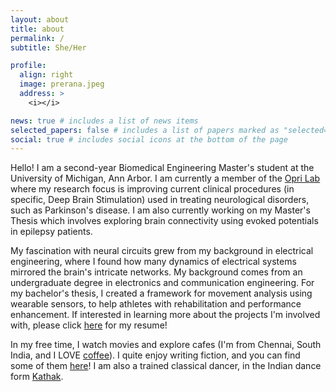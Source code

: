 ```yaml
---
layout: about
title: about
permalink: /
subtitle: She/Her

profile:
  align: right
  image: prerana.jpeg
  address: >
    <i></i>

news: true # includes a list of news items
selected_papers: false # includes a list of papers marked as "selected={true}"
social: true # includes social icons at the bottom of the page
---
```


Hello! I am a second-year Biomedical Engineering Master's student at the University of Michigan, Ann Arbor. I am currently a member of the <a href = "https://oprilab.bme.umich.edu/">Opri Lab</a> where my research focus is improving current clinical procedures (in specific, Deep Brain Stimulation) used in treating neurological disorders, such as Parkinson's disease. I am also currently working on my Master's Thesis which involves exploring brain connectivity using evoked potentials in epilepsy patients.

My fascination with neural circuits grew from my background in electrical engineering, where I found how many dynamics of electrical systems mirrored the brain's intricate networks. My background comes from an undergraduate degree in electronics and communication engineering. For my bachelor's thesis, I created a framework for movement analysis using wearable sensors, to help athletes with rehabilitation and performance enhancement. If interested in learning more about the projects I'm involved with, please click [here](/resume/) for my resume! 

In my free time, I watch movies and explore cafes (I'm from Chennai, South India, and I LOVE [coffee](https://en.wikipedia.org/wiki/Indian_filter_coffee)). I quite enjoy writing fiction, and you can find some of them [here](/miscellaneous/)! I am also a trained classical dancer, in the Indian dance form [Kathak](https://en.wikipedia.org/wiki/Kathak#:~:text=Kathak%20(Devanagari%3A%20%E0%A4%95%E0%A4%A5%E0%A4%95)%20is,through%20dance%2C%20songs%20and%20music.). 









